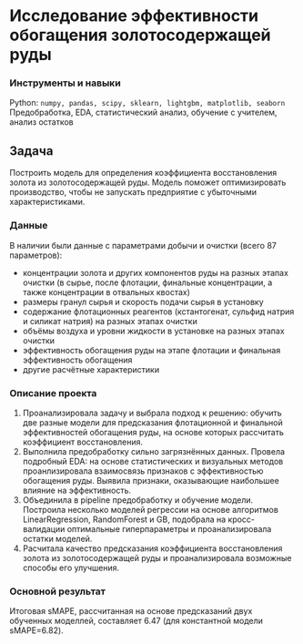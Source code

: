# Исследование эффективности обогащения золотосодержащей руды

### Инструменты и навыки
Python: `numpy, pandas, scipy, sklearn, lightgbm, matplotlib, seaborn`  
Предобработка, EDA, статистический анализ, обучение с учителем, анализ остатков

## Задача
Построить модель для определения коэффициента восстановления золота из золотосодержащей руды. Модель поможет оптимизировать производство, чтобы не запускать предприятие с убыточными характеристиками.

### Данные
В наличии были данные с параметрами добычи и очистки (всего 87 параметров): 
* концентрации золота и других компонентов руды на разных этапах очистки (в сырье, после флотации, финальные концентрации, а также концентрации в отвальных квостах)
* размеры гранул сырья и скорость подачи сырья в установку
* содержание флотационных реагентов (кстантогенат, сульфид натрия и силикат натрия) на разных этапах очистки
* объёмы воздуха и уровни жидкости в установке на разных этапах очистки
* эффективность обогащения руды на этапе флотации и финальная эффективность обогащения
* другие расчётные характеристики

### Описание проекта
1. Проанализировала задачу и выбрала подход к решению: обучить две разные модели для предсказания флотационной и финальной эффективностей обогащения руды, на основе которых рассчитать коэффициент восстановления. 
2. Выполнила предобработку сильно загрязнённых данных. Провела подробный EDA: на основе статистических и визуальных методов проанлизировала взаимосвязь признаков с эффективностью обогащения руды. Выявила признаки, оказывающие наибольшее влияние на эффективность.
3. Объединила в pipeline предобработку и обучение модели. Построила несколько моделей регрессии на основе алгоритмов LinearRegression, RandomForest и GB, подобрала на кросс-валидации оптимальные гиперпараметры и проанализировала остатки моделей. 
4. Расчитала качество предсказания коэффициента восстановления золота из золотосодержащей руды и проанализировала возможные способы его улучшения.

### Основной результат
Итоговая sMAPE, рассчитанная на основе предсказаний двух обученных моделлей, составляет 6.47 (для константной модели sMAPE=6.82).
